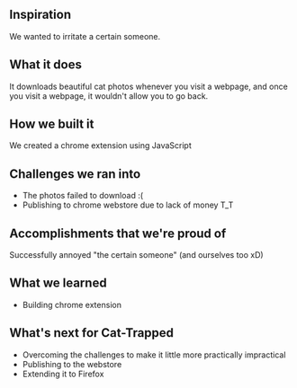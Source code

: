 ## Inspiration
We wanted to irritate a certain someone.

## What it does
It downloads beautiful cat photos whenever you visit a webpage, and once you visit a webpage, it wouldn't allow you to go back.

## How we built it
We created a chrome extension using JavaScript

## Challenges we ran into
- The photos failed to download :(
- Publishing to chrome webstore due to lack of money T_T

## Accomplishments that we're proud of
Successfully annoyed "the certain someone" (and ourselves too xD)

## What we learned
- Building chrome extension

## What's next for Cat-Trapped
- Overcoming the challenges to make it little more practically impractical
- Publishing to the webstore
- Extending it to Firefox
